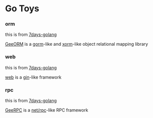 # Go Toys

### orm

this is from [7days-golang](https://github.com/geektutu/7days-golang)

[GeeORM](https://geektutu.com/post/geeorm.html) is a [gorm](https://github.com/jinzhu/gorm)-like
and [xorm](https://github.com/go-xorm/xorm)-like object relational mapping library

### web

this is from [7days-golang](https://github.com/geektutu/7days-golang)

[web](https://geektutu.com/post/gee.html) is a [gin](https://github.com/gin-gonic/gin)-like framework

### rpc

this is from [7days-golang](https://github.com/geektutu/7days-golang)

[GeeRPC](https://geektutu.com/post/geerpc.html) is
a [net/rpc](https://github.com/golang/go/tree/master/src/net/rpc)-like RPC framework

